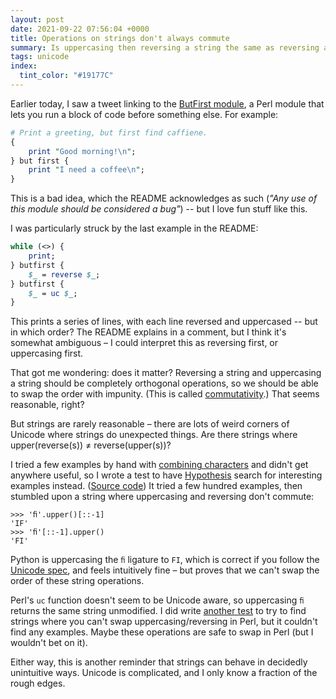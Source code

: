 ```yaml
---
layout: post
date: 2021-09-22 07:56:04 +0000
title: Operations on strings don't always commute
summary: Is uppercasing then reversing a string the same as reversing and then uppercasing? Of course not.
tags: unicode
index:
  tint_color: "#19177C"
---
```


<!-- https://twitter.com/jpwarren/status/1440152993693777924 -->

Earlier today, I saw a tweet linking to the [ButFirst module][module], a Perl module that lets you run a block of code before something else.
For example:

```perl
# Print a greeting, but first find caffiene.
{
    print "Good morning!\n";
} but first {
    print "I need a coffee\n";
}
```

This is a bad idea, which the README acknowledges as such (*"Any use of this module should be considered a bug"*) -- but I love fun stuff like this.

I was particularly struck by the last example in the README:

```perl
while (<>) {
    print;
} butfirst {
    $_ = reverse $_;
} butfirst {
    $_ = uc $_;
}
```

This prints a series of lines, with each line reversed and uppercased -- but in which order?
The README explains in a comment, but I think it's somewhat ambiguous – I could interpret this as reversing first, or uppercasing first.

That got me wondering: does it matter?
Reversing a string and uppercasing a string should be completely orthogonal operations, so we should be able to swap the order with impunity.
(This is called [commutativity].)
That seems reasonable, right?

But strings are rarely reasonable – there are lots of weird corners of Unicode where strings do unexpected things.
Are there strings where upper(reverse(s)) ≠ reverse(upper(s))?

I tried a few examples by hand with [combining characters] and didn't get anywhere useful, so I wrote a test to have [Hypothesis] search for interesting examples instead.
([Source code](/files/2021/test_for_noncommutative_strings.py))
It tried a few hundred examples, then stumbled upon a string where uppercasing and reversing don't commute:

```
>>> 'ﬁ'.upper()[::-1]
'IF'
>>> 'ﬁ'[::-1].upper()
'FI'
```

Python is uppercasing the `ﬁ` ligature to `FI`, which is correct if you follow the [Unicode spec][fi_spec], and feels intuitively fine – but proves that we can't swap the order of these string operations.

Perl's `uc` function doesn't seem to be Unicode aware, so uppercasing `ﬁ` returns the same string unmodified.
I did write [another test](/files/2021/test_for_noncommutative_strings_in_perl.py) to try to find strings where you can't swap uppercasing/reversing in Perl, but it couldn't find any examples.
Maybe these operations are safe to swap in Perl (but I wouldn't bet on it).

Either way, this is another reminder that strings can behave in decidedly unintuitive ways.
Unicode is complicated, and I only know a fraction of the rough edges.

[module]: https://metacpan.org/pod/Acme::ButFirst
[combining characters]: https://en.wikipedia.org/wiki/Combining_character
[Hypothesis]: https://github.com/HypothesisWorks/hypothesis
[commutativity]: https://en.wikipedia.org/wiki/Commutative_property
[fi_spec]: https://util.unicode.org/UnicodeJsps/character.jsp?a=FB01
